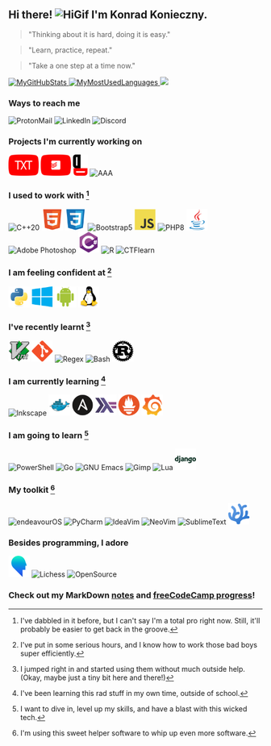 ## Hi there! <img alt="HiGif" height="32" src="https://raw.githubusercontent.com/iampavangandhi/iampavangandhi/master/gifs/Hi.gif"> I'm Konrad Konieczny.
> "Thinking about it is hard, doing it is easy."

> "Learn, practice, repeat."

> "Take a one step at a time now."

<a href="https://github.com/anuraghazra/github-readme-stats">
    <img height="160em" alt="MyGitHubStats" src="https://github-readme-stats.vercel.app/api?username=Psyhackological&theme=nord&show_icons=true&count_private=true&hide_border=true&rank_icon=percentile">
</a>
<a href="https://github.com/anuraghazra/github-readme-stats">
    <img height="160em" alt="MyMostUsedLanguages" src="https://github-readme-stats.vercel.app/api/top-langs/?username=Psyhackological&layout=compact&theme=nord&hide_border=true">
</a>

<a href="https://profile.codersrank.io/user/Psyhackological#Tech%20Skills">
    <img width="800em" src="https://cr-skills-chart-widget.azurewebsites.net/api/api?username=Psyhackological&padding=12&labels=true&legend=true&tooltip=true&branding=false&show-other-skills=true" />
</a>

### Ways to reach me
<a style="text-decoration:none" href="mailto:konradkon@pm.me">
    <img height="32" src="https://img.shields.io/badge/ProtonMail-454660?style=flat-square&logo=ProtonMail&logoColor=white" alt="ProtonMail">
</a>
<a style="text-decoration:none" href="https://www.linkedin.com/in/konradkon/">
    <img height="32" src="https://img.shields.io/badge/LinkedIn-2567B3?style=flat-square&logo=LinkedIn&logoColor=FCFBF6" alt="LinkedIn">
</a>
<a style="text-decoration:none" href="https://privatebin.net/?518145c9c201db80#tUSoonCVvvMFtaNtjC8w4BxT7dyATu47AsntgPznsQC">
    <img height="32" src="https://img.shields.io/badge/Discord-738ADA?style=flat-square&logo=Discord&logoColor=F4F4F4" alt="Discord">
</a>

### Projects I'm currently working on
<a style="text-decoration:none" href="https://github.com/Psyhackological/ytxt">
    <img height="42" src="https://github.com/Psyhackological/ytxt/raw/main/img/ytxt_logo.svg" alt="ytxt">
</a>
<a style="text-decoration:none" href="https://github.com/Psyhackological/youtubist">
    <img height="42" src="https://raw.githubusercontent.com/Psyhackological/youtubist/main/img/youtubist_plain.svg" alt="youtubist">
</a>
<a style="text-decoration:none" href="https://github.com/Psyhackological/DDD">
    <img height="42" src="https://raw.githubusercontent.com/Psyhackological/DDD/main/img/ddd_plain.svg" alt="Darknet Diaries Downloader">
</a>
<a style="text-decoration:none" href="https://github.com/Psyhackological/AAA">
    <img height="42" src="https://raw.githubusercontent.com/Psyhackological/AAA/main/img/AAA_short_plain.svg" alt="AAA">
</a>

### I used to work with [^1]
<a style="text-decoration:none" href="http://www.cplusplus.org/">
    <img height="42" src="https://upload.wikimedia.org/wikipedia/commons/1/18/ISO_C%2B%2B_Logo.svg" alt="C++20">
</a>
<a style="text-decoration:none" href="https://dev.w3.org/html5/spec-LC/">
    <img height="42" src="https://raw.githubusercontent.com/devicons/devicon/master/icons/html5/html5-original.svg" alt="HTML5">
</a>
<a style="text-decoration:none" href="https://www.w3.org/Style/CSS/Overview.en.html">
    <img height="42" src="https://raw.githubusercontent.com/devicons/devicon/master/icons/css3/css3-original.svg" alt="CSS3"> 
</a>
<a style="text-decoration:none" href="https://getbootstrap.com/">
    <img height="42" src="https://wikiless.northboot.xyz/media/wikipedia/commons/b/b2/Bootstrap_logo.svg" alt="Bootstrap5">
</a>
<a style="text-decoration:none" href="https://www.ecma-international.org/ecma-262/">
    <img height="42" src="https://raw.githubusercontent.com/devicons/devicon/master/icons/javascript/javascript-original.svg" alt="JavaScript">
</a>
<a style="text-decoration:none" href="https://www.php.net/">
    <img height="42" src="https://www.php.net/images/logos/new-php-logo.svg" alt="PHP8"> 
</a>
<a style="text-decoration:none" href="https://www.java.com/">
    <img height="42" src="https://raw.githubusercontent.com/devicons/devicon/master/icons/java/java-original.svg" alt="Java8"> 
</a>
<a style="text-decoration:none" href="https://www.adobe.com/products/photoshop.html">
    <img height="42" src="https://www.adobe.com/content/dam/acom/one-console/icons_rebrand/ps_appicon.svg" alt="Adobe Photoshop">
</a>
<a style="text-decoration:none" href="https://dotnet.microsoft.com/en-us/languages/csharp">
    <img height="42" src="https://raw.githubusercontent.com/devicons/devicon/master/icons/csharp/csharp-original.svg" alt="C#9">
</a>
<a style="text-decoration:none" href="https://www.r-project.org/">
    <img height="42" src="https://www.r-project.org/logo/Rlogo.svg" alt="R"> 
</a>
<a style="text-decoration:none" href="https://ctflearn.com/">
    <img height="42" src="https://ctflearn.com//static/img/logo.png" alt="CTFlearn">
</a>

### I am feeling confident at [^2]
<a style="text-decoration:none" href="https://www.python.org/">
    <img height="42" src="https://github.com/devicons/devicon/raw/master/icons/python/python-original.svg" alt="Python3">
</a>
<a style="text-decoration:none" href="https://www.microsoft.com/en-us/windows/get-windows-10">
    <img height="42" src="https://github.com/devicons/devicon/raw/master/icons/windows8/windows8-original.svg" alt="Windows10">
</a>
<a style="text-decoration:none" href="https://www.android.com/">
    <img height="42" src="https://github.com/devicons/devicon/raw/master/icons/android/android-plain.svg" alt="Android">
</a>
<a style="text-decoration:none" href="https://www.kernel.org/">
    <img height="42" src="https://raw.githubusercontent.com/devicons/devicon/master/icons/linux/linux-original.svg" alt="GNU/Linux">
</a>

### I've recently learnt [^3]
<a style="text-decoration:none" href="https://www.vim.org/">
    <img height="42" src="https://raw.githubusercontent.com/devicons/devicon/master/icons/vim/vim-original.svg" alt="Vim"> 
</a>
<a style="text-decoration:none" href="https://git-scm.com/">
    <img height="42" src="https://raw.githubusercontent.com/devicons/devicon/master/icons/git/git-original.svg" alt="Git">
</a>
<a style="text-decoration:none" href="https://wikiless.org/wiki/Regular_expression?lang=en">
    <img height="42" src="https://keestalkstech.com/wp-content/uploads/2020/06/regex_logo.png" alt="Regex">
</a>
<a style="text-decoration:none" href="https://www.gnu.org/software/bash/">
    <img height="42" src="https://bashlogo.com/img/symbol/svg/full_colored_dark.svg" alt="Bash"> 
</a>
<a style="text-decoration:none" href="https://www.rust-lang.org/">
    <img height="42" src="https://raw.githubusercontent.com/devicons/devicon/master/icons/rust/rust-plain.svg" alt="Rust">
</a>

### I am currently learning [^4]
<a style="text-decoration:none" href="https://inkscape.org/">
    <img height="42" src="https://media.inkscape.org/media/resources/file/inkscape.svg" alt="Inkscape">
</a>
<a style="text-decoration:none" href="https://www.docker.com/">
    <img height="42" src="https://github.com/devicons/devicon/raw/master/icons/docker/docker-original.svg" alt="Docker">
</a>
<a style="text-decoration:none" href="https://www.ansible.com/">
    <img height="42" src="https://raw.githubusercontent.com/devicons/devicon/master/icons/ansible/ansible-original.svg" alt="Ansible">
</a>
<a style="text-decoration:none" href="https://www.haskell.org/">
    <img height="42" src="https://raw.githubusercontent.com/devicons/devicon/master/icons/haskell/haskell-original.svg" alt="Haskell">
</a>
<a style="text-decoration:none" href="https://prometheus.io/">
    <img height="42" src="https://github.com/devicons/devicon/raw/master/icons/prometheus/prometheus-original.svg" alt="Prometheus">
</a>
<a style="text-decoration:none" href="https://grafana.com/">
    <img height="42" src="https://github.com/devicons/devicon/raw/master/icons/grafana/grafana-original.svg" alt="Grafana">
</a>

### I am going to learn [^5]
<a style="text-decoration:none" href="ttps://microsoft.com/powershell">
    <img height="42" src="https://gist.githubusercontent.com/Xainey/d5bde7d01dcbac51ac951810e94313aa/raw/6c858c46726541b48ddaaebab29c41c07a196394/PowerShell.svg" alt="PowerShell"> 
</a>
<a style="text-decoration:none" href="https://go.dev/">
    <img height="42" src="https://go.dev/blog/go-brand/Go-Logo/SVG/Go-Logo_Blue.svg" alt="Go">
</a>
<a style="text-decoration:none" href="https://www.gnu.org/software/emacs/">
    <img height="42" src="https://www.gnu.org/software/emacs/images/emacs.png" alt="GNU Emacs">
</a>
<a style="text-decoration:none" href="https://www.gimp.org/">
    <img height="42" src="https://upload.wikimedia.org/wikipedia/commons/4/45/The_GIMP_icon_-_gnome.svg" alt="Gimp">
</a>
<a style="text-decoration:none" href="https://www.lua.org/">
    <img height="42" src="https://wikiless.esmailelbob.xyz/media/wikipedia/commons/c/cf/Lua-Logo.svg" alt="Lua">
</a>
<a style="text-decoration:none" href="https://www.djangoproject.com/">
    <img height="42" src="https://raw.githubusercontent.com/devicons/devicon/master/icons/django/django-plain-wordmark.svg" alt="Django4">
</a>

### My toolkit [^6]
<a style="text-decoration:none" href="https://endeavouros.com/">
    <img height="42" src="https://endeavouros.com/wp-content/uploads/2021/04/eos-icon.png" alt="endeavourOS">
</a>
<a style="text-decoration:none" href="https://www.jetbrains.com/pycharm/">
    <img height="42" src="https://upload.wikimedia.org/wikipedia/commons/1/1d/PyCharm_Icon.svg" alt="PyCharm">
</a>
<a style="text-decoration:none" href="https://plugins.jetbrains.com/plugin/164-ideavim">
    <img height="42" src="https://plugins.jetbrains.com/files/164/159216/icon/pluginIcon.svg" alt="IdeaVim">
</a>
<a style="text-decoration:none" href="https://neovim.io/">
    <img height="42" src="https://upload.wikimedia.org/wikipedia/commons/3/3a/Neovim-mark.svg" alt="NeoVim">
</a>
<a style="text-decoration:none" href="https://www.sublimetext.com/">
    <img height="42" src="https://wikiless.northboot.xyz/media/wikipedia/en/d/d2/Sublime_Text_3_logo.png" alt="SublimeText">
</a>
<a style="text-decoration:none" href="https://vscodium.com/">
    <img height="42" src="https://raw.githubusercontent.com/VSCodium/vscodium/master/src/stable/src/vs/workbench/browser/media/code-icon.svg" alt="VSCodium">
</a>

### Besides programming, I adore 
<a href="https://dynamic.wakingup.com/shareOpenAccess/603789" style="text-decoration:none">
    <img height="42" src="wakingup.png" alt="Waking Up: Guided Meditation">
</a>
<a href="https://lichess.org/@/Psyhackological" style="text-decoration:none">
    <img height="42" src="https://upload.wikimedia.org/wikipedia/commons/d/da/Lichess_Logo_2019.svg" alt="Lichess">
</a>
<a href="https://opensource.dev/" style="text-decoration:none">
    <img height="42" src="https://img.icons8.com/color/100/000000/open-source--v1.png" alt="OpenSource">
</a>

### Check out my MarkDown [notes](https://github.com/Psyhackological/notes) and [freeCodeCamp progress](https://github.com/Psyhackological/freeCodeCamp)!

[^1]: I've dabbled in it before, but I can't say I'm a total pro right now. Still, it'll probably be easier to get back in the groove.
[^2]: I've put in some serious hours, and I know how to work those bad boys super efficiently.
[^3]: I jumped right in and started using them without much outside help. (Okay, maybe just a tiny bit here and there!)
[^4]: I've been learning this rad stuff in my own time, outside of school.
[^5]: I want to dive in, level up my skills, and have a blast with this wicked tech.
[^6]: I'm using this sweet helper software to whip up even more software.
